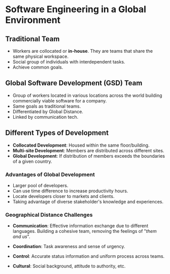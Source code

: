 # Software Engineering in a Global Environment

## Traditional Team

- Workers are collocated or **in-house**. They are teams that share the same physical workspace.
- Social group of individuals with interdependent tasks.
- Achieve common goals.

## Global Software Development (GSD) Team

- Group of workers located in various locations across the world building commercially viable software for a company.
- Same goals as traditional teams.
- Differentiated by Global Distance.
- Linked by communication tech.

## Different Types of Development

- **Collocated Development**: Housed within the same floor/building.
- **Multi-site Development**: Members are distributed across different sites.
- **Global Development**: If distribution of members exceeds the boundaries of a given country.

### Advantages of Global Development

- Larger pool of developers.
- Can use time difference to increase productivity hours.
- Locate developers closer to markets and clients.
- Taking advantage of diverse stakeholder's knowledge and experiences.

### Geographical Distance Challenges

- **Communication**: Effective information exchange due to different languages. Building a cohesive team, removing the feelings of "*them and us*".

- **Coordination**: Task awareness and sense of urgency.
- **Control**: Accurate status information and uniform process across teams.
- **Cultural**: Social background, attitude to authority, etc.

